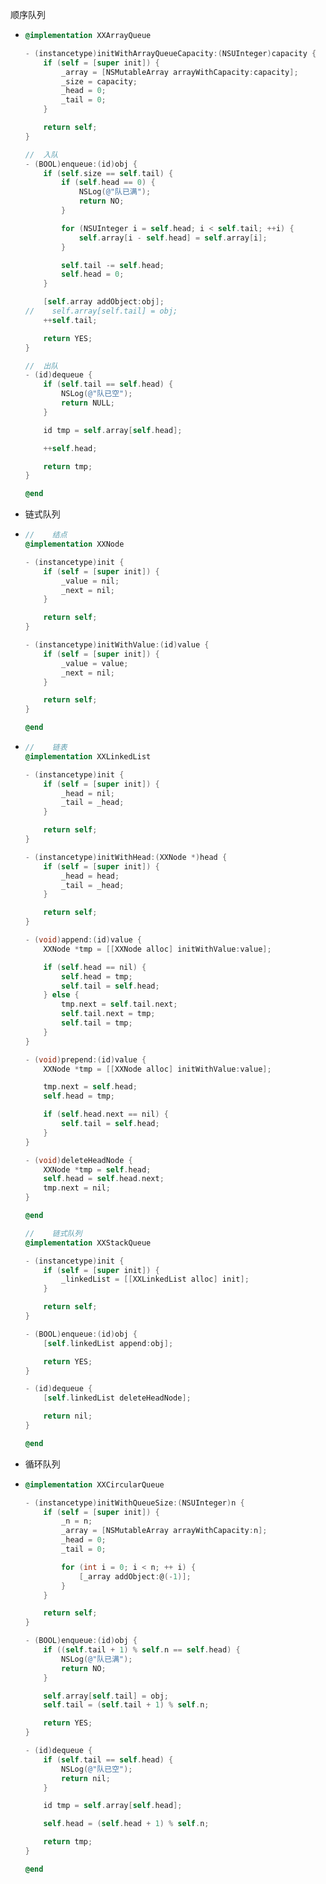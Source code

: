 顺序队列

* ```Objective-C
  @implementation XXArrayQueue

  - (instancetype)initWithArrayQueueCapacity:(NSUInteger)capacity {
      if (self = [super init]) {
          _array = [NSMutableArray arrayWithCapacity:capacity];
          _size = capacity;
          _head = 0;
          _tail = 0;
      }

      return self;
  }

  //  入队
  - (BOOL)enqueue:(id)obj {
      if (self.size == self.tail) {
          if (self.head == 0) {
              NSLog(@"队已满");
              return NO;
          }

          for (NSUInteger i = self.head; i < self.tail; ++i) {
              self.array[i - self.head] = self.array[i];
          }

          self.tail -= self.head;
          self.head = 0;
      }

      [self.array addObject:obj];
  //    self.array[self.tail] = obj;
      ++self.tail;

      return YES;
  }

  //  出队
  - (id)dequeue {
      if (self.tail == self.head) {
          NSLog(@"队已空");
          return NULL;
      }

      id tmp = self.array[self.head];

      ++self.head;

      return tmp;
  }

  @end
  ```
* 链式队列

* ```Objective-C
  //    结点
  @implementation XXNode

  - (instancetype)init {
      if (self = [super init]) {
          _value = nil;
          _next = nil;
      }

      return self;
  }

  - (instancetype)initWithValue:(id)value {
      if (self = [super init]) {
          _value = value;
          _next = nil;
      }

      return self;
  }

  @end
  ```
* ```Objective-C
  //    链表
  @implementation XXLinkedList

  - (instancetype)init {
      if (self = [super init]) {
          _head = nil;
          _tail = _head;
      }

      return self;
  }

  - (instancetype)initWithHead:(XXNode *)head {
      if (self = [super init]) {
          _head = head;
          _tail = _head;
      }

      return self;
  }

  - (void)append:(id)value {
      XXNode *tmp = [[XXNode alloc] initWithValue:value];

      if (self.head == nil) {
          self.head = tmp;
          self.tail = self.head;
      } else {
          tmp.next = self.tail.next;
          self.tail.next = tmp;
          self.tail = tmp;
      }
  }

  - (void)prepend:(id)value {
      XXNode *tmp = [[XXNode alloc] initWithValue:value];

      tmp.next = self.head;
      self.head = tmp;

      if (self.head.next == nil) {
          self.tail = self.head;
      }
  }

  - (void)deleteHeadNode {
      XXNode *tmp = self.head;
      self.head = self.head.next;
      tmp.next = nil;
  }

  @end
  ```

  ```Objective-C
  //    链式队列
  @implementation XXStackQueue

  - (instancetype)init {
      if (self = [super init]) {
          _linkedList = [[XXLinkedList alloc] init];
      }

      return self;
  }

  - (BOOL)enqueue:(id)obj {
      [self.linkedList append:obj];

      return YES;
  }

  - (id)dequeue {
      [self.linkedList deleteHeadNode];

      return nil;
  }

  @end
  ```
* 循环队列
* ```Objective-C
  @implementation XXCircularQueue

  - (instancetype)initWithQueueSize:(NSUInteger)n {
      if (self = [super init]) {
          _n = n;
          _array = [NSMutableArray arrayWithCapacity:n];
          _head = 0;
          _tail = 0;

          for (int i = 0; i < n; ++ i) {
              [_array addObject:@(-1)];
          }
      }

      return self;
  }

  - (BOOL)enqueue:(id)obj {
      if ((self.tail + 1) % self.n == self.head) {
          NSLog(@"队已满");
          return NO;
      }

      self.array[self.tail] = obj;
      self.tail = (self.tail + 1) % self.n;

      return YES;
  }

  - (id)dequeue {
      if (self.tail == self.head) {
          NSLog(@"队已空");
          return nil;
      }

      id tmp = self.array[self.head];

      self.head = (self.head + 1) % self.n;

      return tmp;
  }

  @end
  ```





